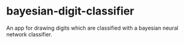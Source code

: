 # bayesian-digit-classifier
An app for drawing digits which are classified with a bayesian neural network classifier.
